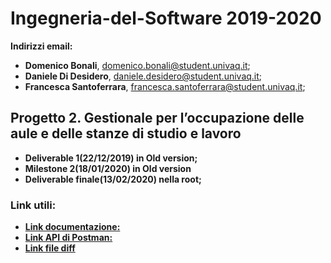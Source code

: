 # Ingegneria-del-Software 2019-2020
<b> Indirizzi email:</b>
- <b>Domenico Bonali</b>, domenico.bonali@student.univaq.it;
- <b>Daniele Di Desidero</b>, daniele.desidero@student.univaq.it;
- <b>Francesca Santoferrara</b>, francesca.santoferrara@student.univaq.it;

## Progetto 2. Gestionale per l’occupazione delle aule e delle stanze di studio e lavoro
- <b>Deliverable 1(22/12/2019) in  Old version;</b>
- <b>Milestone 2(18/01/2020)  in Old version</b>
- <b>Deliverable finale(13/02/2020) nella root;</b>

### Link utili:
- <b><a href="https://docs.google.com/document/d/1U_orxRzSNlbc-sr5YID0n7gGACt6IFC-9OyZQUtusTI/edit?usp=sharing">Link documentazione:</a></b> 
- <b><a href="https://documenter.getpostman.com/view/9362255/SWLYAqLn?version=latest">Link API di Postman:</a></b>
- <b><a href="https://docs.google.com/document/d/1SFI6-UimPnbn7WMVtVurta3cljxRD4JyNOeC0VWuJFQ/edit?usp=sharing">Link file diff</a></b>
